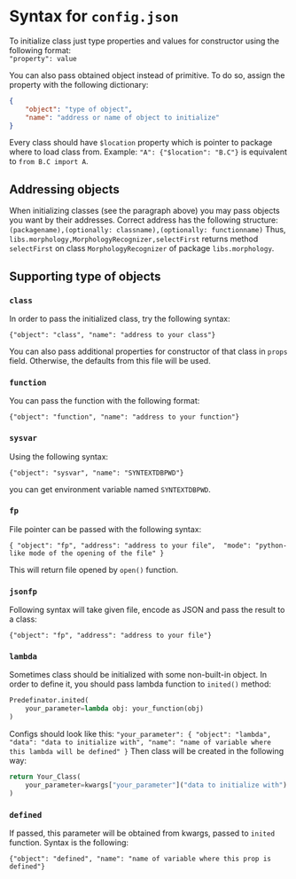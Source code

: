# Syntax for `config.json`

To initialize class just type properties and values for constructor using the following format:  
`"property": value`

You can also pass obtained object instead of primitive. To do so, assign the property with the following dictionary:
```json
{
	"object": "type of object",
	"name": "address or name of object to initialize"
}
```

Every class should have `$location` property which is pointer to package where to load class from. Example: ```"A": {"$location": "B.C"}``` is equivalent to `from B.C import A`.

## Addressing objects

When initializing classes (see the paragraph above) you may pass objects you want by their addresses. Correct address has the following structure:
`(packagename),(optionally: classname),(optionally: functionname)`
Thus, `libs.morphology,MorphologyRecognizer,selectFirst` returns method `selectFirst` on class `MorphologyRecognizer` of package `libs.morphology`.

## Supporting type of objects

### `class`

In order to pass the initialized class, try the following syntax:

`{"object": "class", "name": "address to your class"}`

You can also pass additional properties for constructor of that class in `props` field. Otherwise, the defaults from this file will be used.

### `function`

You can pass the function with the following format:

`{"object": "function", "name": "address to your function"}`

### `sysvar`

Using the following syntax:

`{"object": "sysvar", "name": "SYNTEXTDBPWD"}`

you can get environment variable named `SYNTEXTDBPWD`.

### `fp`

File pointer can be passed with the following syntax:

`{
	"object": "fp",
	"address": "address to your file", 
	"mode": "python-like mode of the opening of the file"
}`

This will return file opened by `open()` function.

### `jsonfp`

Following syntax will take given file, encode as JSON and pass the result to a class:

`{"object": "fp", "address": "address to your file"}`

### `lambda`

Sometimes class should be initialized with some non-built-in object. In order to define it, you should pass lambda function to `inited()` method:
```python
Predefinator.inited(
	your_parameter=lambda obj: your_function(obj)
)
```
Configs should look like this:
`"your_parameter": {
	"object": "lambda", "data": "data to initialize with",
	"name": "name of variable where this lambda will be defined"
	}`
Then class will be created in the following way:
```python
return Your_Class(
	your_parameter=kwargs["your_parameter"]("data to initialize with")
)
```

### `defined`

If passed, this parameter will be obtained from kwargs, passed to `inited` function. Syntax is the following:

`{"object": "defined", "name": "name of variable where this prop is defined"}`
